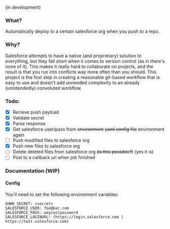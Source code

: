 (in development)

### What?
Automatically deploy to a certain salesforce org when you push to a repo.

### Why?
Salesforce attempts to have a native (and proprietary) solution to everything, but they fall short when it comes to version control (as in there's none of it). This makes it really hard to collaborate on projects, and the result is that you run into conflicts way more often than you should. This project is the first step in creating a reasonable git-based workflow that is easy to use and doesn't add unneeded complexity to an already (unintendedly) convoluted workflow. 

### Todo:
- [x] Recieve push payload
- [x] Validate secret
- [x] Parse response
- [x] Get salesforce user/pass from ~~environment~~ ~~yaml config file~~ environment again
- [ ] Push modified files to salesforce org
- [x] Push new files to salesforce org
- [ ] Delete deleted files from salesforce org ~~(is this possible?)~~ (yes it is)
- [ ] Post to a callback url when job finished

### Documentation (WIP)

#### Config

You'll need to set the following environment variables:

```
GHWH_SECRET: <secret>
SALESFORCE_USER: foo@bar.com
SALESFORCE_PASS: waycoolpassword
SALESFORCE_LOGINURL: (https://login.salesforce.com | https://test.salesforce.com) 
```

